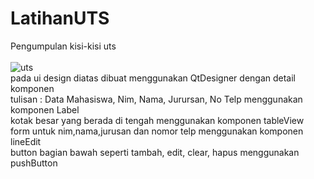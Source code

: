 # LatihanUTS
Pengumpulan kisi-kisi uts
<br><br>
![uts](https://user-images.githubusercontent.com/81940188/116980847-f22b8900-acf0-11eb-83b5-f3dd0cd791da.PNG)
<br>
pada ui design diatas dibuat menggunakan QtDesigner dengan detail komponen 
<br>
tulisan : Data Mahasiswa, Nim, Nama, Jurursan, No Telp menggunakan komponen Label 
<br>
kotak besar yang berada di tengah menggunakan komponen tableView 
<br>
form untuk nim,nama,jurusan dan nomor telp menggunakan komponen lineEdit
<br>
button bagian bawah seperti tambah, edit, clear, hapus menggunakan pushButton 
